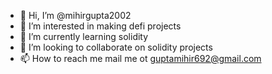 - 👋 Hi, I’m @mihirgupta2002
- 👀 I’m interested in making defi projects
- 🌱 I’m currently learning solidity
- 💞️ I’m looking to collaborate on solidity projects
- 📫 How to reach me mail me ot guptamihir692@gmail.com

<!---
mihirgupta2002/mihirgupta2002 is a ✨ special ✨ repository because its `README.md` (this file) appears on your GitHub profile.
You can click the Preview link to take a look at your changes.
--->
